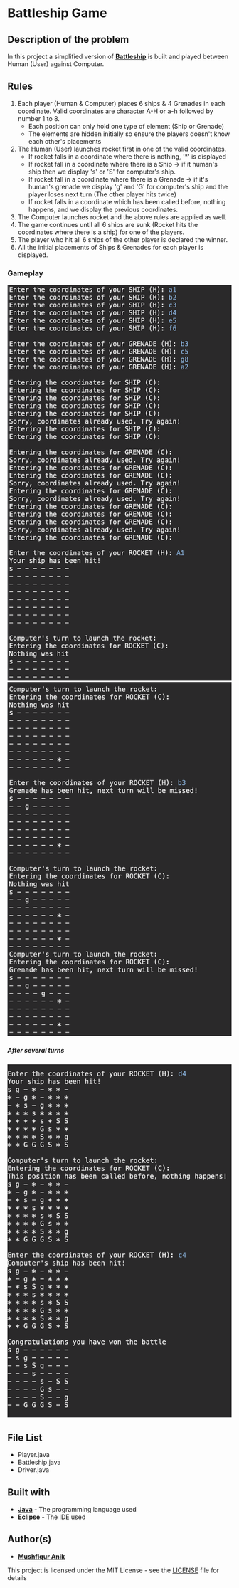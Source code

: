 # Battleship Game
  
## Description of the problem
In this project a simplified version of [**Battleship**](https://en.wikipedia.org/wiki/Battleship_(game)) is built and played between Human (User) against Computer.

## Rules
1) Each player (Human & Computer) places 6 ships & 4 Grenades in each coordinate. Valid coordinates are character A-H or a-h followed by number 1 to 8.
	 - Each position can only hold one type of element (Ship or Grenade)
	 - The elements are hidden initially so ensure the players doesn't know each other's placements
2) The Human (User) launches rocket first in one of the valid coordinates.
	 - If rocket falls in a coordinate where there is nothing, '*' is displayed
	 - If rocket fall in a coordinate where there is a Ship -> if it human's ship then we display 's' or 'S' for computer's ship.
	 - If rocket fall in a coordinate where there is a Grenade -> if it's human's grenade we display 'g' and 'G' for computer's ship and the player loses next turn (The other player hits twice)
	 - If rocket falls in a coordinate which has been called before, nothing happens, and we display the previous coordinates.
3) The Computer launches rocket and the above rules are applied as well.
4) The game continues until all 6 ships are sunk (Rocket hits the coordinates where there is a ship) for one of the players.
5) The player who hit all 6 ships of the other player is declared the winner.
6) All the initial placements of Ships & Grenades for each player is displayed.

### Gameplay 
![Start](1.png?raw=true "Optional Title")
![Start](2.png?raw=true "Optional Title")
##### After several turns
![Start](3.png?raw=true "Optional Title")

## File List
- Player.java
- Battleship.java
- Driver.java

## Built with

* [**Java**](https://en.wikipedia.org/wiki/Java_(programming_language)) - The programming language used
* [**Eclipse**](https://en.wikipedia.org/wiki/Eclipse_(software)) - The IDE used 


## Author(s)

* [**Mushfiqur Anik**](https://github.com/mushfiqur-anik)

This project is licensed under the MIT License - see the [LICENSE](LICENSE) file for details
